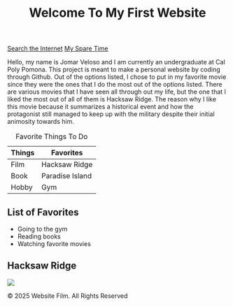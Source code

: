 <!DOCTYPE html>
<html lang="en">
<head>
  <!-- Requirement-1.A -->
  <title>First Website</title>
</head>
  
<body>
  <!-- Requirement-1.B -->
  <header>
    <h1>Welcome To My First Website</h1>
  </header>

  <!-- Requirement-1.D -->
  <nav>
      <!-- Requirement-1.I -->
      <a href = "https://www.google.com" objective ="_empty">Search the Internet</a>
      <!-- Requirement-1.J -->
      <a href = "sparetime.html">My Spare Time</a>
  </nav>

  <!-- Requirement-1.G -->
  <p> Hello, my name is Jomar Veloso and I am currently an undergraduate at Cal Poly Pomona. This project is meant to make a personal website by coding through Github. Out of the options listed, I chose to put in my favorite movie since they were the ones that I do the most out of the options listed. There are various movies that I have seen all through out my life, but the one that I liked the most out of all of them is Hacksaw Ridge. The reason why I like this movie because it summarizes a historical event and how the protagonist still managed to keep up with the military despite their initial animosity towards him.</p>
</body>

<!-- Requirement-1.P -->
<table>
  <caption>Favorite Things To Do</caption>
      <tr>
         <th>Things</th>
         <th>Favorites</th>
      </tr>
   <tbody>
       <tr>
         <td>Film</td>
         <td>Hacksaw Ridge</td>
       </tr>
       <tr>
         <td>Book</td>
         <td>Paradise Island</td>
       </tr>
       <tr>
         <td>Hobby</td>
         <td>Gym</td>
        </tr>
  </tbody>
</table>

<!-- Requirement-1.K -->
<h2>List of Favorites</h2>
  <ul>
      <li>Going to the gym</li>
      <li>Reading books</li>
      <li>Watching favorite movies</li>
  </ul>

  <!-- Requiremet-1.N -->
  <h2>Hacksaw Ridge</h2>
    <img src = "dog.png">

 <!-- Requirement-1.C -->
  <footer>
    <p>&copy 2025 Website Film. All Rights Reserved</p>
  </footer>
